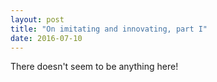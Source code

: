 ```yaml
---
layout: post
title: "On imitating and innovating, part I"
date: 2016-07-10
---
```


There doesn't seem to be anything here!
